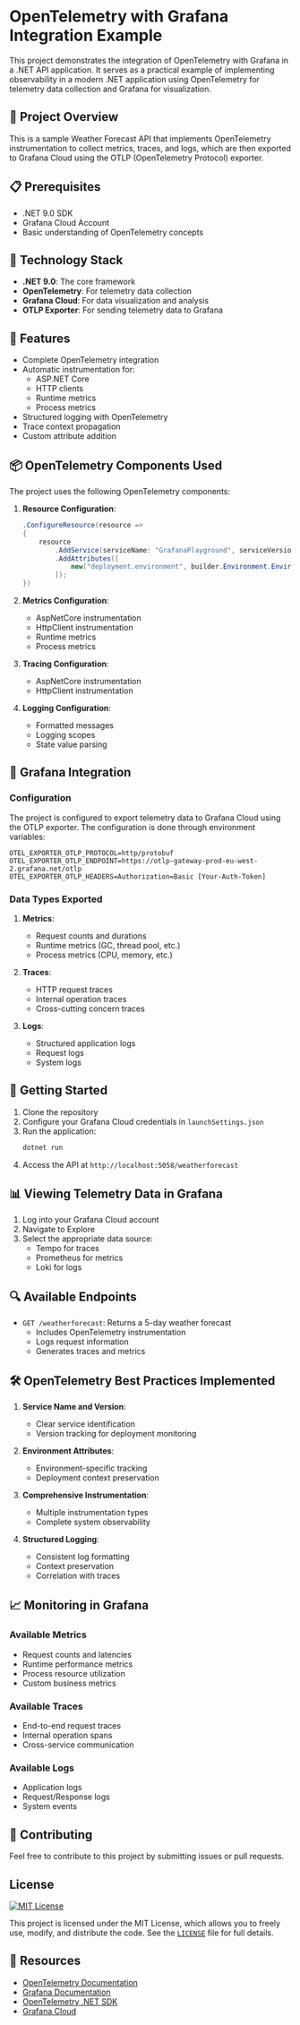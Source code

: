 # OpenTelemetry with Grafana Integration Example

This project demonstrates the integration of OpenTelemetry with Grafana in a .NET API application. It serves as a practical example of implementing observability in a modern .NET application using OpenTelemetry for telemetry data collection and Grafana for visualization.

## 🚀 Project Overview

This is a sample Weather Forecast API that implements OpenTelemetry instrumentation to collect metrics, traces, and logs, which are then exported to Grafana Cloud using the OTLP (OpenTelemetry Protocol) exporter.

## 📋 Prerequisites

- .NET 9.0 SDK
- Grafana Cloud Account
- Basic understanding of OpenTelemetry concepts

## 🔧 Technology Stack

- **.NET 9.0**: The core framework
- **OpenTelemetry**: For telemetry data collection
- **Grafana Cloud**: For data visualization and analysis
- **OTLP Exporter**: For sending telemetry data to Grafana

## 🎯 Features

- Complete OpenTelemetry integration
- Automatic instrumentation for:
  - ASP.NET Core
  - HTTP clients
  - Runtime metrics
  - Process metrics
- Structured logging with OpenTelemetry
- Trace context propagation
- Custom attribute addition

## 📦 OpenTelemetry Components Used

The project uses the following OpenTelemetry components:

1. **Resource Configuration**:
   ```csharp
   .ConfigureResource(resource =>
   {
       resource
           .AddService(serviceName: "GrafanaPlayground", serviceVersion: "1.0.0")
           .AddAttributes([
               new("deployment.environment", builder.Environment.EnvironmentName)
           ]);
   })
   ```

2. **Metrics Configuration**:
   - AspNetCore instrumentation
   - HttpClient instrumentation
   - Runtime metrics
   - Process metrics

3. **Tracing Configuration**:
   - AspNetCore instrumentation
   - HttpClient instrumentation

4. **Logging Configuration**:
   - Formatted messages
   - Logging scopes
   - State value parsing

## 🔌 Grafana Integration

### Configuration
The project is configured to export telemetry data to Grafana Cloud using the OTLP exporter. The configuration is done through environment variables:

```plaintext
OTEL_EXPORTER_OTLP_PROTOCOL=http/protobuf
OTEL_EXPORTER_OTLP_ENDPOINT=https://otlp-gateway-prod-eu-west-2.grafana.net/otlp
OTEL_EXPORTER_OTLP_HEADERS=Authorization=Basic [Your-Auth-Token]
```

### Data Types Exported
1. **Metrics**:
   - Request counts and durations
   - Runtime metrics (GC, thread pool, etc.)
   - Process metrics (CPU, memory, etc.)

2. **Traces**:
   - HTTP request traces
   - Internal operation traces
   - Cross-cutting concern traces

3. **Logs**:
   - Structured application logs
   - Request logs
   - System logs

## 🚦 Getting Started

1. Clone the repository
2. Configure your Grafana Cloud credentials in `launchSettings.json`
3. Run the application:
   ```bash
   dotnet run
   ```
4. Access the API at `http://localhost:5058/weatherforecast`

## 📊 Viewing Telemetry Data in Grafana

1. Log into your Grafana Cloud account
2. Navigate to Explore
3. Select the appropriate data source:
   - Tempo for traces
   - Prometheus for metrics
   - Loki for logs

## 🔍 Available Endpoints

- `GET /weatherforecast`: Returns a 5-day weather forecast
  - Includes OpenTelemetry instrumentation
  - Logs request information
  - Generates traces and metrics

## 🛠️ OpenTelemetry Best Practices Implemented

1. **Service Name and Version**:
   - Clear service identification
   - Version tracking for deployment monitoring

2. **Environment Attributes**:
   - Environment-specific tracking
   - Deployment context preservation

3. **Comprehensive Instrumentation**:
   - Multiple instrumentation types
   - Complete system observability

4. **Structured Logging**:
   - Consistent log formatting
   - Context preservation
   - Correlation with traces

## 📈 Monitoring in Grafana

### Available Metrics
- Request counts and latencies
- Runtime performance metrics
- Process resource utilization
- Custom business metrics

### Available Traces
- End-to-end request traces
- Internal operation spans
- Cross-service communication

### Available Logs
- Application logs
- Request/Response logs
- System events

## 🤝 Contributing

Feel free to contribute to this project by submitting issues or pull requests.

## License
[![MIT License](https://img.shields.io/badge/license-MIT-blue.svg)](LICENSE)

This project is licensed under the MIT License, which allows you to freely use, modify, and distribute the code. See the [`LICENSE`](LICENSE) file for full details.

## 🔗 Resources

- [OpenTelemetry Documentation](https://opentelemetry.io/docs/)
- [Grafana Documentation](https://grafana.com/docs/)
- [OpenTelemetry .NET SDK](https://github.com/open-telemetry/opentelemetry-dotnet)
- [Grafana Cloud](https://grafana.com/products/cloud/)
